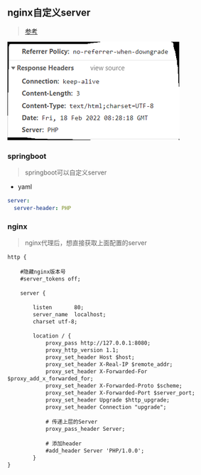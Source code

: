 ## nginx自定义server

> [参考](https://blog.csdn.net/qq_26312651/article/details/88356345)

![image-20220218162906246](./img/1.png)

### springboot

> springboot可以自定义server

* yaml

```yaml
server:
  server-header: PHP
```

### nginx

> nginx代理后，想直接获取上面配置的server

```properties
http {
	
	#隐藏nginx版本号
    #server_tokens off;

    server {
    
        listen       80;
        server_name  localhost;
        charset utf-8;

        location / {
            proxy_pass http://127.0.0.1:8080;
			proxy_http_version 1.1;
			proxy_set_header Host $host;
			proxy_set_header X-Real-IP $remote_addr;
			proxy_set_header X-Forwarded-For $proxy_add_x_forwarded_for;
			proxy_set_header X-Forwarded-Proto $scheme;
			proxy_set_header X-Forwarded-Port $server_port;
			proxy_set_header Upgrade $http_upgrade;
			proxy_set_header Connection "upgrade";

			# 传递上层的Server
			proxy_pass_header Server;
			
			# 添加header
			#add_header Server 'PHP/1.0.0';
        }
}
```

